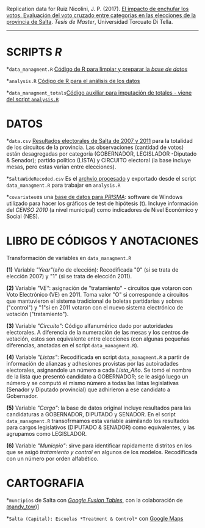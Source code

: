 Replication data for Ruiz Nicolini, J. P. (2017). [El impacto de enchufar los votos. Evaluación del voto cruzado entre categorías en las elecciones de la provincia de Salta](https://www.researchgate.net/publication/317236729). *Tesis de Master*, Universidad Torcuato Di Tella. 

---

# SCRIPTS *R*

*`data_managment.R` [Código de R para limpiar y preparar la *base de datos*](https://github.com/TuQmano/evoteSALTA_UTDT/blob/master/data_managment.R) 

*`analysis.R` [Código de R para el análisis de los datos](https://github.com/TuQmano/evoteSALTA_UTDT/blob/master/analysis.R)

*`data_managment_totals`[Código auxiliar para imputación de totales - viene del script `analysis.R`](
 https://github.com/TuQmano/evoteSALTA_UTDT/blob/master/auxiliar_script_totals.R)



# DATOS

*`data.csv` [Resultados electorales de Salta de 2007 y 2011](https://github.com/TuQmano/evoteSALTA_UTDT/blob/master/data.csv) para la totalidad de los circuitos de la provincia. Las observaciones (cantidad de votos) están desagregadas por categoría (GOBERNADOR, LEGISLADOR -Diputado & Senador); partido político (LISTA) y CIRCUITO electoral (la base incluye mesas, pero estas varían entre elecciones).

*`SaltaWideRecoded.csv` Es el [archvio procesado](https://github.com/TuQmano/evoteSALTA_UTDT/blob/master/SaltaWideRecoded.csv) y exportado desde el script `data_managment.R` para trabajar en `analysis.R`

*`covariates`es una [base de datos para *PRISMA*](https://github.com/TuQmano/evoteSALTA_UTDT/blob/master/covariates.pzfx): software de Windows utilizado para hacer los gráficos de test de hipótesis (t). Incluye información del *CENSO 2010* (a nivel municipal) como indicadores de Nivel Económico y Social (NES). 

# LIBRO DE CÓDIGOS Y ANOTACIONES

Transformación de variables en `data_managment.R`

**(1)** Variable *"Year"*(año de elección): Recodificada "0" (si se trata de elección 2007) y "1" (si se trata de elección 2011).

**(2)** Variable *"VE"*: asignación de "tratamiento" - circuitos que votaron con Voto Electrónico (VE) en 2011. Toma valor "O" si corresponde a circuitos que mantuvieron el sistema tradicional de boletas partidarias y sobres ("control") y "1"si en 2011 votaron con el nuevo sistema electrónico de votación ("tratamiento"). 

**(3)** Variable *"Circuito"*: Código alfanumérico dado por autoridades electorales. A diferencia de la numeración de las mesas y los centros de votación, estos son equivalente entre elecciones (con algunas pequeñas diferencias, anotadas en el script `data_managment.R`).

**(4)** Variable *"Listas"*: Recodificada en script `data_managment.R` a partir de información de alianzas y adhesiones provistas por las autoiradades electorales, asignandole un número a cada *Lista_Año*. Se tomó el nombre de la lista que presentó candidato a GOBERNADOR; se le asigó luego un número y se computó el mismo número a todas las listas legislativas (Senador y Diputado provincial) que adhirieron a ese candidato a Gobernador. 

**(5)** Variable *"Cargo"*: la base de datos original incluye resultados para las candidaturas a GOBERNADOR, DIPUTADO y SENADOR. En el script `data_managment.R` transofrmamos esta variable asimilando los resultados para cargos legislativos (DIPUTADO & SENADOR) como equivalentes, y las agrupamos como LEGISLADOR.  

**(6)** Variable *"Municpio"*: sirve para identificar rapidamente distritos en los que se asigó *tratamiento y control* en algunos de los modelos. Recodificada con un número por orden alfabético. 

# CARTOGRAFIA

*`muncipios` de Salta con [*Google Fusion Tables*](https://www.google.com/fusiontables/DataSource?docid=1mSQ-EUh3_PK_C3C448TGmBpNbMGtnfAPlRqsTBwy), con la colaboración de [@andy_tow](http://www.twitter.com/andy_tow))]

*`Salta (Capital): Escuelas *Treatment & Control*` con  [Google Maps]( https://www.google.com/maps/d/edit?mid=119aqN9xB6kIGgNmr79qqz5JvuOo&ll=-24.780574048772323%2C-65.45555558055639&z=11)
